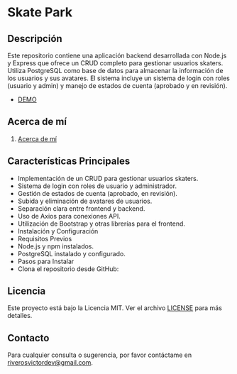 # Skate Park
## Descripción
Este repositorio contiene una aplicación backend desarrollada con Node.js y Express que ofrece un CRUD completo para gestionar usuarios skaters. Utiliza PostgreSQL como base de datos para almacenar la información de los usuarios y sus avatares. El sistema incluye un sistema de login con roles (usuario y admin) y manejo de estados de cuenta (aprobado y en revisión).
- [DEMO](https://skate-park-api-node-express-production.up.railway.app/)
## Acerca de mí
1. [Acerca de mí](./docs/about_me.md)

## Características Principales
- Implementación de un CRUD para gestionar usuarios skaters.
- Sistema de login con roles de usuario y administrador.
- Gestión de estados de cuenta (aprobado, en revisión).
- Subida y eliminación de avatares de usuarios.
- Separación clara entre frontend y backend.
- Uso de Axios para conexiones API.
- Utilización de Bootstrap y otras librerías para el frontend.
- Instalación y Configuración
- Requisitos Previos
- Node.js y npm instalados.
- PostgreSQL instalado y configurado.
- Pasos para Instalar
- Clona el repositorio desde GitHub:
## Licencia
Este proyecto está bajo la Licencia MIT. Ver el archivo [LICENSE](./LICENSE) para más detalles.

## Contacto
Para cualquier consulta o sugerencia, por favor contáctame en riverosvictordev@gmail.com.